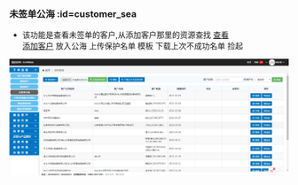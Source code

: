 ### 未签单公海 :id=customer_sea <!-- {docsify-ignore} -->
* 该功能是查看未签单的客户,从添加客户那里的资源查找   [查看](otherfunction/customer_msg?id=check_customer)    
[添加客户](otherfunction/customer_msg?id=up_customer)	 放入公海 上传保护名单 模板 下载上次不成功名单 捡起

![logo](../order/img/customer_sea01.jpg)
